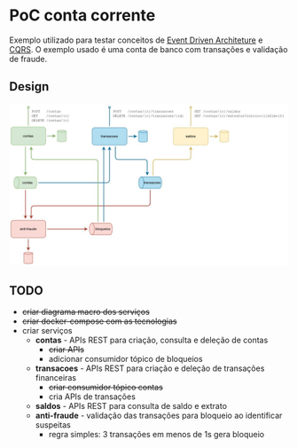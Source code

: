 # PoC conta corrente

Exemplo utilizado para testar conceitos de [Event Driven Architeture](https://medium.com/@marcelomg21/event-driven-architecture-eda-em-uma-arquitetura-de-micro-servi%C3%A7os-1981614cdd45) e [CQRS](https://martinfowler.com/bliki/CQRS.html).
O exemplo usado é uma conta de banco com transações e validação de fraude.

## Design

![design serviços](./docs/poc-conta-corrente.jpg)

## TODO

- ~~criar diagrama macro dos serviços~~
- ~~criar docker-compose com as tecnologias~~
- criar serviços
  - **contas** - APIs REST para criação, consulta e deleção de contas
    - ~~criar APIs~~
    - adicionar consumidor tópico de bloqueios
  - **transacoes** - APIs REST para criação e deleção de transações financeiras
    - ~~criar consumidor tópico contas~~
    - cria APIs de transações
  - **saldos** - APIs REST para consulta de saldo e extrato
  - **anti-fraude** - validação das transações para bloqueio ao identificar suspeitas
    - regra simples: 3 transações em menos de 1s gera bloqueio
